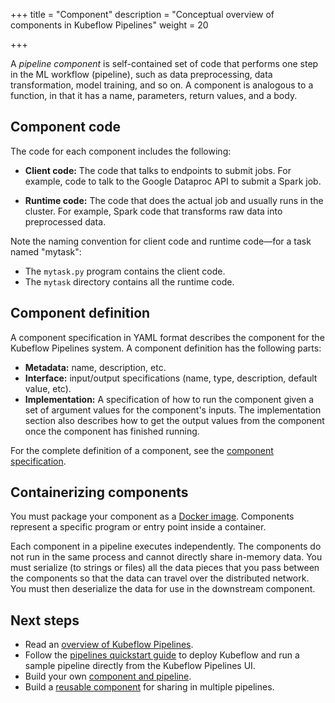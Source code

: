 +++
title = "Component"
description = "Conceptual overview of components in Kubeflow Pipelines"
weight = 20
                    
+++

A *pipeline component* is self-contained set of code that performs one step in
the ML workflow (pipeline), such as data preprocessing, data transformation,
model training, and so on. A component is analogous to a function, in that it
has a name, parameters, return values, and a body.

## Component code

The code for each component includes the following:

* **Client code:** The code that talks to endpoints to submit jobs. For example, 
  code to talk to the Google Dataproc API to submit a Spark job.

* **Runtime code:** The code that does the actual job and usually runs in the 
  cluster. For example, Spark code that transforms raw data into preprocessed 
  data.

Note the naming convention for client code and runtime code&mdash;for a task 
named "mytask":

* The `mytask.py` program contains the client code.
* The `mytask` directory contains all the runtime code.

## Component definition

A component specification in YAML format describes the component for the
Kubeflow Pipelines system. A component definition has the following parts:

* **Metadata:** name, description, etc.
* **Interface:** input/output specifications (name, type, description, default 
  value, etc).
* **Implementation:** A specification of how to run the component given a 
  set of argument values for the component's inputs. The implementation section 
  also describes how to get the output values from the component once the
  component has finished running.

For the complete definition of a component, see the
[component specification](/docs/components/pipelines/reference/component-spec/).

## Containerizing components

You must package your component as a 
[Docker image](https://docs.docker.com/get-started/). Components represent a 
specific program or entry point inside a container.

Each component in a pipeline executes independently. The components do not run
in the same process and cannot directly share in-memory data. You must serialize
(to strings or files) all the data pieces that you pass between the components
so that the data can travel over the distributed network. You must then
deserialize the data for use in the downstream component.

## Next steps

* Read an [overview of Kubeflow Pipelines](/docs/components/pipelines/introduction/).
* Follow the [pipelines quickstart guide](/docs/components/pipelines/legacy-v1/overview/quickstart/) 
  to deploy Kubeflow and run a sample pipeline directly from the Kubeflow 
  Pipelines UI.
* Build your own 
  [component and pipeline](/docs/components/pipelines/sdk/build-component/).
* Build a [reusable component](/docs/components/pipelines/sdk/component-development/) for
  sharing in multiple pipelines.